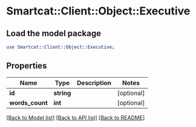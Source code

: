 # Smartcat::Client::Object::Executive

## Load the model package
```perl
use Smartcat::Client::Object::Executive;
```

## Properties
Name | Type | Description | Notes
------------ | ------------- | ------------- | -------------
**id** | **string** |  | [optional] 
**words_count** | **int** |  | [optional] 

[[Back to Model list]](../README.md#documentation-for-models) [[Back to API list]](../README.md#documentation-for-api-endpoints) [[Back to README]](../README.md)


